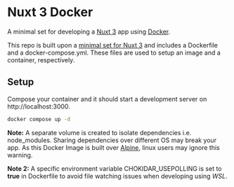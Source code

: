 # Nuxt 3 Docker

A minimal set for developing a [Nuxt 3](https://v3.nuxtjs.org/docs) app using [Docker](https://docs.docker.com/). 

This repo is built upon a [minimal set for Nuxt 3](https://v3.nuxtjs.org/getting-started/installation) and includes a Dockerfile and a docker-compose.yml. These files are used to setup an image and a container, respectively.

## Setup

Compose your container and it should start a development server on http://localhost:3000.

```bash
docker compose up -d
```

**Note:** A separate volume is created to isolate dependencies i.e. node_modules. Sharing dependencies over different OS may break your app. As this Docker Image is built over [Alpine](https://alpinelinux.org/), linux users may ignore this warning. 

**Note 2:** A specific environment variable CHOKIDAR_USEPOLLING is set to **true** in Dockerfile to avoid file watching issues when developing using *WSL*. 


